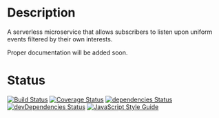 # Description
A serverless microservice that allows subscribers to listen upon uniform events filtered by their own interests.

Proper documentation will be added soon.

# Status
[![Build Status](https://travis-ci.org/devlucas/buzz-monitor.svg?branch=master)](https://travis-ci.org/devlucas/buzz-monitor)
[![Coverage Status](https://coveralls.io/repos/github/devlucas/buzz-monitor/badge.svg?branch=master)](https://coveralls.io/github/devlucas/buzz-monitor?branch=master)
[![dependencies Status](https://david-dm.org/devlucas/buzz-monitor/status.svg)](https://david-dm.org/devlucas/buzz-monitor)
[![devDependencies Status](https://david-dm.org/devlucas/buzz-monitor/dev-status.svg)](https://david-dm.org/devlucas/buzz-monitor?type=dev)
[![JavaScript Style Guide](https://img.shields.io/badge/code_style-standard-brightgreen.svg)](https://standardjs.com)

